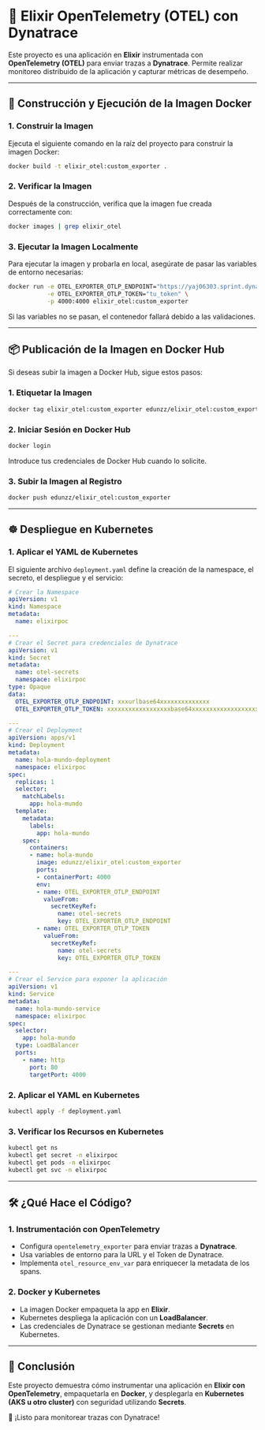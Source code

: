 # 📌 Elixir OpenTelemetry (OTEL) con Dynatrace

Este proyecto es una aplicación en **Elixir** instrumentada con **OpenTelemetry (OTEL)** para enviar trazas a **Dynatrace**. Permite realizar monitoreo distribuido de la aplicación y capturar métricas de desempeño.

---

## 🚀 Construcción y Ejecución de la Imagen Docker

### **1. Construir la Imagen**

Ejecuta el siguiente comando en la raíz del proyecto para construir la imagen Docker:

```sh
docker build -t elixir_otel:custom_exporter .
```

### **2. Verificar la Imagen**

Después de la construcción, verifica que la imagen fue creada correctamente con:

```sh
docker images | grep elixir_otel
```

### **3. Ejecutar la Imagen Localmente**

Para ejecutar la imagen y probarla en local, asegúrate de pasar las variables de entorno necesarias:

```sh
docker run -e OTEL_EXPORTER_OTLP_ENDPOINT="https://yaj06303.sprint.dynatracelabs.com/api/v2/otlp/v1/traces" \
           -e OTEL_EXPORTER_OTLP_TOKEN="tu_token" \
           -p 4000:4000 elixir_otel:custom_exporter
```

Si las variables no se pasan, el contenedor fallará debido a las validaciones.

---

## 📦 Publicación de la Imagen en Docker Hub

Si deseas subir la imagen a Docker Hub, sigue estos pasos:

### **1. Etiquetar la Imagen**

```sh
docker tag elixir_otel:custom_exporter edunzz/elixir_otel:custom_exporter
```

### **2. Iniciar Sesión en Docker Hub**

```sh
docker login
```

Introduce tus credenciales de Docker Hub cuando lo solicite.

### **3. Subir la Imagen al Registro**

```sh
docker push edunzz/elixir_otel:custom_exporter
```

---

## ☸️ Despliegue en Kubernetes

### **1. Aplicar el YAML de Kubernetes**

El siguiente archivo `deployment.yaml` define la creación de la namespace, el secreto, el despliegue y el servicio:

```yaml
# Crear la Namespace
apiVersion: v1
kind: Namespace
metadata:
  name: elixirpoc

---
# Crear el Secret para credenciales de Dynatrace
apiVersion: v1
kind: Secret
metadata:
  name: otel-secrets
  namespace: elixirpoc
type: Opaque
data:
  OTEL_EXPORTER_OTLP_ENDPOINT: xxxurlbase64xxxxxxxxxxxxxx
  OTEL_EXPORTER_OTLP_TOKEN: xxxxxxxxxxxxxxxxxxbase64xxxxxxxxxxxxxxxxxxxxxxxxxxxxxx

---
# Crear el Deployment
apiVersion: apps/v1
kind: Deployment
metadata:
  name: hola-mundo-deployment
  namespace: elixirpoc
spec:
  replicas: 1
  selector:
    matchLabels:
      app: hola-mundo
  template:
    metadata:
      labels:
        app: hola-mundo
    spec:
      containers:
      - name: hola-mundo
        image: edunzz/elixir_otel:custom_exporter
        ports:
        - containerPort: 4000
        env:
        - name: OTEL_EXPORTER_OTLP_ENDPOINT
          valueFrom:
            secretKeyRef:
              name: otel-secrets
              key: OTEL_EXPORTER_OTLP_ENDPOINT
        - name: OTEL_EXPORTER_OTLP_TOKEN
          valueFrom:
            secretKeyRef:
              name: otel-secrets
              key: OTEL_EXPORTER_OTLP_TOKEN

---
# Crear el Service para exponer la aplicación
apiVersion: v1
kind: Service
metadata:
  name: hola-mundo-service
  namespace: elixirpoc
spec:
  selector:
    app: hola-mundo
  type: LoadBalancer
  ports:
    - name: http
      port: 80
      targetPort: 4000
```

### **2. Aplicar el YAML en Kubernetes**

```sh
kubectl apply -f deployment.yaml
```

### **3. Verificar los Recursos en Kubernetes**

```sh
kubectl get ns
kubectl get secret -n elixirpoc
kubectl get pods -n elixirpoc
kubectl get svc -n elixirpoc
```

---

## 🛠️ ¿Qué Hace el Código?

### **1. Instrumentación con OpenTelemetry**
- Configura `opentelemetry_exporter` para enviar trazas a **Dynatrace**.
- Usa variables de entorno para la URL y el Token de Dynatrace.
- Implementa `otel_resource_env_var` para enriquecer la metadata de los spans.

### **2. Docker y Kubernetes**
- La imagen Docker empaqueta la app en **Elixir**.
- Kubernetes despliega la aplicación con un **LoadBalancer**.
- Las credenciales de Dynatrace se gestionan mediante **Secrets** en Kubernetes.

---

## 📌 Conclusión

Este proyecto demuestra cómo instrumentar una aplicación en **Elixir con OpenTelemetry**, empaquetarla en **Docker**, y desplegarla en **Kubernetes (AKS u otro cluster)** con seguridad utilizando **Secrets**.

🚀 ¡Listo para monitorear trazas con Dynatrace!

